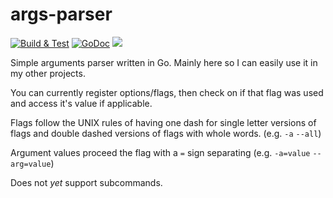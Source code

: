 # args-parser

<p>
        <a href="https://github.com/electrikmilk/args-parser/actions/workflows/go.yml"><img src="https://github.com/electrikmilk/args-parser/actions/workflows/go.yml/badge.svg?branch=main" alt="Build & Test"></a>
    <a href="https://pkg.go.dev/github.com/electrikmilk/args-parser?tab=doc"><img src="https://godoc.org/github.com/golang/gddo?status.svg" alt="GoDoc"></a>
    <a href="https://goreportcard.com/report/github.com/electrikmilk/args-parser"><img src="https://goreportcard.com/badge/github.com/electrikmilk/args-parser"/></a>
</p>

Simple arguments parser written in Go. Mainly here so I can easily use it in my other projects.

You can currently register options/flags, then check on if that flag was used and access it's value if applicable.

Flags follow the UNIX rules of having one dash for single letter versions of flags and double dashed versions of flags with whole words. (e.g. `-a` `--all`)

Argument values proceed the flag with a `=` sign separating (e.g. `-a=value` `--arg=value`)

Does not _yet_ support subcommands.
